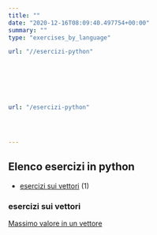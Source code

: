 ```yaml
---
title: ""
date: "2020-12-16T08:09:40.497754+00:00"
summary: ""
type: "exercises_by_language"

url: "//esercizi-python"







url: "/esercizi-python"




---
```




## Elenco esercizi in python 



* [esercizi sui vettori](/category/esercizi-sui-vettori) (1)






### esercizi sui vettori


[Massimo valore in un vettore](/esercizi/trovare-il-massimo-di-un-vettore)






